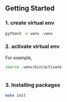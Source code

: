 ## Getting Started

### 1. create virtual env

```bash
python3 -m venv .venv
```

### 2. activate virtual env

For example,

```bash
source .venv/bin/activate
  
```

### 3. Installing packages

```bash
make init
```
